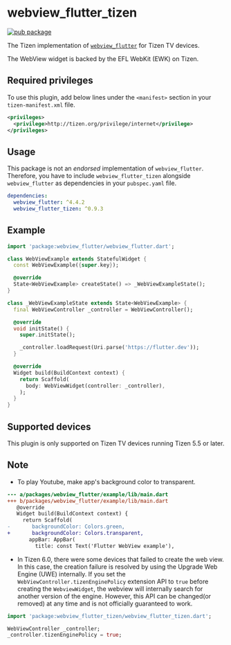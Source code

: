 # webview_flutter_tizen

[![pub package](https://img.shields.io/pub/v/webview_flutter_tizen.svg)](https://pub.dev/packages/webview_flutter_tizen)

The Tizen implementation of [`webview_flutter`](https://pub.dev/packages/webview_flutter) for Tizen TV devices.

The WebView widget is backed by the EFL WebKit (EWK) on Tizen.

## Required privileges

To use this plugin, add below lines under the `<manifest>` section in your `tizen-manifest.xml` file.

```xml
<privileges>
  <privilege>http://tizen.org/privilege/internet</privilege>
</privileges>
```

## Usage

This package is not an _endorsed_ implementation of `webview_flutter`. Therefore, you have to include `webview_flutter_tizen` alongside `webview_flutter` as dependencies in your `pubspec.yaml` file.

```yaml
dependencies:
  webview_flutter: ^4.4.2
  webview_flutter_tizen: ^0.9.3
```

## Example

```dart
import 'package:webview_flutter/webview_flutter.dart';

class WebViewExample extends StatefulWidget {
  const WebViewExample({super.key});

  @override
  State<WebViewExample> createState() => _WebViewExampleState();
}

class _WebViewExampleState extends State<WebViewExample> {
  final WebViewController _controller = WebViewController();

  @override
  void initState() {
    super.initState();

    _controller.loadRequest(Uri.parse('https://flutter.dev'));
  }

  @override
  Widget build(BuildContext context) {
    return Scaffold(
      body: WebViewWidget(controller: _controller),
    );
  }
}
```

## Supported devices

This plugin is only supported on Tizen TV devices running Tizen 5.5 or later.

## Note

- To play Youtube, make app's background color to transparent.

```diff
--- a/packages/webview_flutter/example/lib/main.dart
+++ b/packages/webview_flutter/example/lib/main.dart
   @override
   Widget build(BuildContext context) {
     return Scaffold(
-       backgroundColor: Colors.green,
+       backgroundColor: Colors.transparent,
       appBar: AppBar(
         title: const Text('Flutter WebView example'),
```

- In Tizen 6.0, there were some devices that failed to create the web view. In this case, the creation failure is resolved by using the Upgrade Web Engine (UWE) internally. If you set the `WebViewController.tizenEnginePolicy` extension API to `true` before creating the `WebviewWidget`, the webview will internally search for another version of the engine. However, this API can be changed(or removed) at any time and is not officially guaranteed to work.

```dart
import 'package:webview_flutter_tizen/webview_flutter_tizen.dart';

WebViewController _controller;
_controller.tizenEnginePolicy = true;
```
